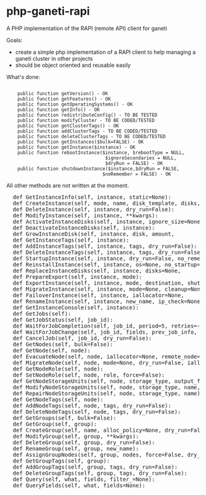 php-ganeti-rapi
===============

A PHP implementation of the RAPI (remote API) client for ganeti

Goals:
- create a simple php implementation of a RAPI client to help managing a
  ganeti cluster in other projects
- should be object oriented and reusable easily

What's done:
<pre><code>
    public function getVersion() - OK
    public function getFeatures() - OK
    public function getOperatingSystems() - OK
    public function getInfo() - OK
    public function redistributeConfig() - TO BE TESTED
    public function modifyCluster - TO BE CODED/TESTED
    public function getClusterTags() - OK
    public function addClusterTags - TO BE CODED/TESTED
    public function deleteClusterTags - TO BE CODED/TESTED
    public function getInstances($bulk=FALSE) - OK
    public function getInstance($instance) - OK
    public function rebootInstance($instance, $rebootType = NULL,
                                    $ignoreSecondaries = NULL,
                                    $dryRun = FALSE) - OK
    public function shutdownInstance($instance,$dryRun = FALSE,
                                   $noRemember = FALSE) - OK
</code></pre>
   
All other methods are not written at the moment.
<pre>
  def GetInstanceInfo(self, instance, static=None):
  def CreateInstance(self, mode, name, disk_template, disks, nics,
  def DeleteInstance(self, instance, dry_run=False):
  def ModifyInstance(self, instance, **kwargs):
  def ActivateInstanceDisks(self, instance, ignore_size=None):
  def DeactivateInstanceDisks(self, instance):
  def GrowInstanceDisk(self, instance, disk, amount,
  def GetInstanceTags(self, instance):
  def AddInstanceTags(self, instance, tags, dry_run=False):
  def DeleteInstanceTags(self, instance, tags, dry_run=False):
  def StartupInstance(self, instance, dry_run=False, no_remember=False):
  def ReinstallInstance(self, instance, os=None, no_startup=False,
  def ReplaceInstanceDisks(self, instance, disks=None,
  def PrepareExport(self, instance, mode):
  def ExportInstance(self, instance, mode, destination, shutdown=None,
  def MigrateInstance(self, instance, mode=None, cleanup=None):
  def FailoverInstance(self, instance, iallocator=None,
  def RenameInstance(self, instance, new_name, ip_check=None,
  def GetInstanceConsole(self, instance):
  def GetJobs(self):
  def GetJobStatus(self, job_id):
  def WaitForJobCompletion(self, job_id, period=5, retries=-1):
  def WaitForJobChange(self, job_id, fields, prev_job_info,
  def CancelJob(self, job_id, dry_run=False):
  def GetNodes(self, bulk=False):
  def GetNode(self, node):
  def EvacuateNode(self, node, iallocator=None, remote_node=None,
  def MigrateNode(self, node, mode=None, dry_run=False, iallocator=None,
  def GetNodeRole(self, node):
  def SetNodeRole(self, node, role, force=False):
  def GetNodeStorageUnits(self, node, storage_type, output_fields):
  def ModifyNodeStorageUnits(self, node, storage_type, name,
  def RepairNodeStorageUnits(self, node, storage_type, name):
  def GetNodeTags(self, node):
  def AddNodeTags(self, node, tags, dry_run=False):
  def DeleteNodeTags(self, node, tags, dry_run=False):
  def GetGroups(self, bulk=False):
  def GetGroup(self, group):
  def CreateGroup(self, name, alloc_policy=None, dry_run=False):
  def ModifyGroup(self, group, **kwargs):
  def DeleteGroup(self, group, dry_run=False):
  def RenameGroup(self, group, new_name):
  def AssignGroupNodes(self, group, nodes, force=False, dry_run=False):
  def GetGroupTags(self, group):
  def AddGroupTags(self, group, tags, dry_run=False):
  def DeleteGroupTags(self, group, tags, dry_run=False):
  def Query(self, what, fields, filter_=None):
  def QueryFields(self, what, fields=None):
</pre>
